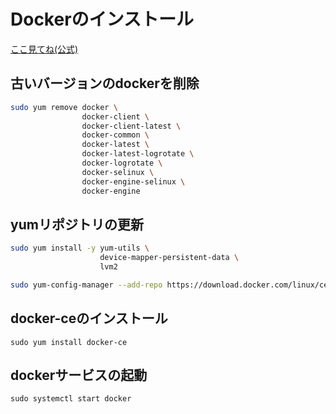 # Dockerのインストール
[ここ見てね(公式)](https://docs.docker.com/install/linux/docker-ce/centos/)
## 古いバージョンのdockerを削除

```bash
sudo yum remove docker \
                docker-client \
                docker-client-latest \
                docker-common \
                docker-latest \
                docker-latest-logrotate \
                docker-logrotate \
                docker-selinux \
                docker-engine-selinux \
                docker-engine
```

## yumリポジトリの更新

```bash
sudo yum install -y yum-utils \
                    device-mapper-persistent-data \
                    lvm2

sudo yum-config-manager --add-repo https://download.docker.com/linux/centos/docker-ce.repo
```

## docker-ceのインストール

```
sudo yum install docker-ce
```

## dockerサービスの起動

```
sudo systemctl start docker
```

